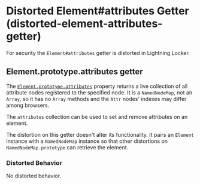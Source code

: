 # Distorted Element#attributes Getter (distorted-element-attributes-getter)

For security the `Element#attributes` getter is distorted in Lightning Locker.

<!-- START generated embed: @locker/distortion/src/Element/docs/attributes-getter.md -->
## Element.prototype.attributes getter

The [`Element.prototype.attributes`](https://developer.mozilla.org/en-US/docs/Web/API/Element/attributes) property returns a live collection of all attribute nodes registered to the specified node. It is a `NamedNodeMap`, not an `Array`, so it has no `Array` methods and the `Attr` nodes' indexes may differ among browsers. 

The `attributes` collection can be used to set and remove attributes on an element. 

The distortion on this getter doesn't alter its functionality. It pairs an `Element` instance with a `NamedNodeMap` instance so that other distortions on `NamedNodeMap.prototype` can retrieve the element.

### Distorted Behavior

No distorted behavior.
<!-- END generated embed, please keep comment -->
